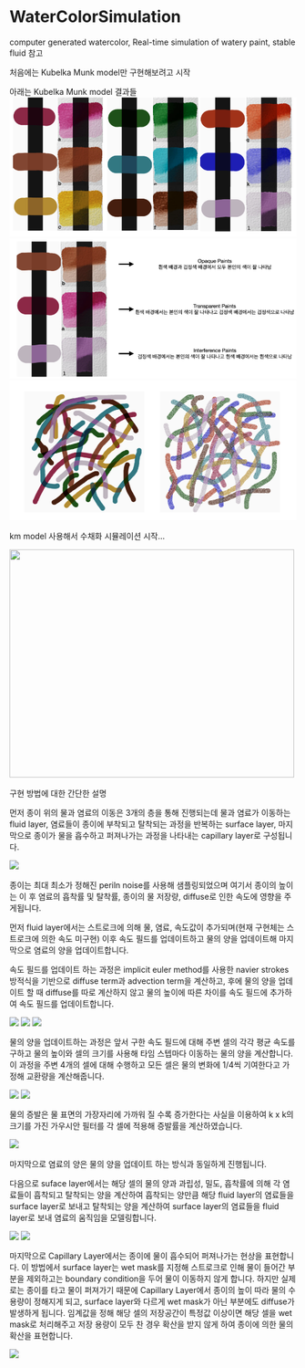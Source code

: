 # WaterColorSimulation

computer generated watercolor, Real-time simulation of watery paint, stable fluid 참고

처음에는 Kubelka Munk model만 구현해보려고 시작

아래는 Kubelka Munk model 결과들
<img src="https://github.com/jong1-choi/WaterColorSimulation/blob/main/Images/km1.png">
<img src="https://github.com/jong1-choi/WaterColorSimulation/blob/main/Images/km2.png">
<img src="https://github.com/jong1-choi/WaterColorSimulation/blob/main/Images/km3.png">

km model 사용해서 수채화 시뮬레이션 시작...

<img src="https://github.com/jong1-choi/WaterColorSimulation/blob/main/Images/demo.gif" width="500" height="400">

구현 방법에 대한 간단한 설명

먼저 종이 위의 물과 염료의 이동은 3개의 층을 통해 진행되는데 물과 염료가 이동하는 fluid layer, 염료들이 종이에 부착되고 탈착되는 과정을 반복하는 surface layer, 마지막으로 종이가 물을 흡수하고 퍼져나가는 과정을 나타내는 capillary layer로 구성됩니다.

<img src="https://github.com/jong1-choi/WaterColorSimulation/blob/main/Images/images1.png">

종이는 최대 최소가 정해진 periln noise를 사용해 샘플링되었으며 여기서 종이의 높이는 이 후 염료의 흡착률 및 탈착률, 종이의 물 저장량, diffuse로 인한 속도에 영향을 주게됩니다.

먼저 fluid layer에서는 스트로크에 의해 물, 염료, 속도값이 추가되며(현재 구현체는 스트로크에 의한 속도 미구현) 이후 속도 필드를 업데이트하고 물의 양을 업데이트해 마지막으로 염료의 양을 업데이트합니다.

속도 필드를 업데이트 하는 과정은 implicit euler method를 사용한 navier strokes 방적식을 기반으로 diffuse term과 advection term을 계산하고, 후에 물의 양을 업데이트 할 때 diffuse를 따로 계산하지 않고 물의 높이에 따른 차이를 속도 필드에 추가하여 속도 필드를 업데이트합니다.

<img src="https://github.com/jong1-choi/WaterColorSimulation/blob/main/Images/images2.png">

<img src="https://github.com/jong1-choi/WaterColorSimulation/blob/main/Images/images3.png">

<img src="https://github.com/jong1-choi/WaterColorSimulation/blob/main/Images/images4.png">

물의 양을 업데이트하는 과정은 앞서 구한 속도 필드에 대해 주변 셀의 각각 평균 속도를 구하고 물의 높이와 셀의 크기를 사용해 타임 스텝마다 이동하는 물의 양을 계산합니다. 이 과정을 주변 4개의 셀에 대해 수행하고 모든 셀은 물의 변화에 1/4씩 기여한다고 가정해 교환량을 계산해줍니다.

<img src="https://github.com/jong1-choi/WaterColorSimulation/blob/main/Images/images5.png">

<img src="https://github.com/jong1-choi/WaterColorSimulation/blob/main/Images/images6.png">

물의 증발은 물 표면의 가장자리에 가까워 질 수록 증가한다는 사실을 이용하여 k x k의 크기를 가진 가우시안 필터를 각 셀에 적용해 증발률을 계산하였습니다.

<img src="https://github.com/jong1-choi/WaterColorSimulation/blob/main/Images/images7.png">

마지막으로 염료의 양은 물의 양을 업데이트 하는 방식과 동일하게 진행됩니다.

다음으로 suface layer에서는 해당 셀의 물의 양과 과립성, 밀도, 흡착률에 의해 각 염료들이 흡착되고 탈착되는 양을 계산하여 흡착되는 양만큼 해당 fluid layer의 염료들을 surface layer로 보내고 탈착되는 양을 계산하여 surface layer의 염료들을 fluid layer로 보내 염료의 움직임을 모델링합니다.

<img src="https://github.com/jong1-choi/WaterColorSimulation/blob/main/Images/images8.png">

<img src="https://github.com/jong1-choi/WaterColorSimulation/blob/main/Images/images9.png">

마지막으로 Capillary Layer에서는 종이에 물이 흡수되어 퍼져나가는 현상을 표현합니다.
이 방법에서 surface layer는 wet mask를 지정해 스트로크로 인해 물이 들어간 부분을 제외하고는 boundary condition을 두어 물이 이동하지 않게 합니다. 하지만 실제로는 종이를 타고 물이 퍼져가기 때문에 Capillary Layer에서 종이의 높이 따라 물의 수용량이 정해지게 되고, surface layer와 다르게 wet mask가 아닌 부분에도 diffuse가 발생하게 됩니다. 임계값을 정해 해당 셀의 저장공간이 특정값 이상이면 해당 셀을 wet mask로 처리해주고 저장 용량이 모두 찬 경우 확산을 받지 않게 하여 종이에 의한 물의 확산을 표현합니다.

<img src="https://github.com/jong1-choi/WaterColorSimulation/blob/main/Images/images10.png">
